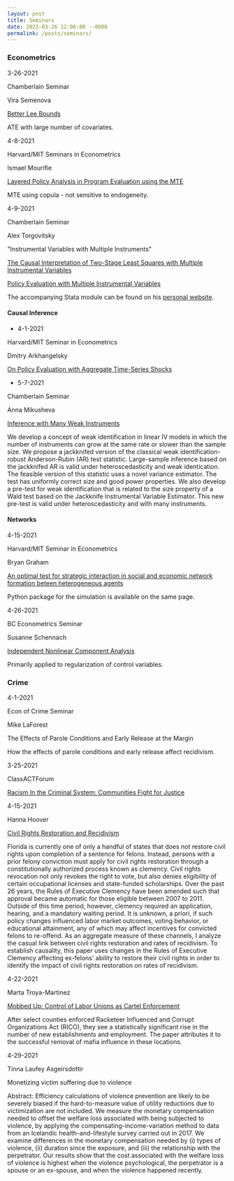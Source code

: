 ```yaml
---
layout: post
title: Seminars
date: 2021-03-26 12:06:00 --0000
permalink: /posts/seminars/
---
```


### Econometrics

3-26-2021

Chamberlain Seminar

Vira Semenova

[Better Lee Bounds](https://sites.google.com/view/semenovavira/research?authuser=0)

ATE with large number of covariates.


4-8-2021

Harvard/MIT Seminars in Econometrics

Ismael Mourifie

[Layered Policy Analysis in Program Evaluation using the MTE](https://sites.google.com/site/ismaelymourifie/DMTE_MOURIFIE_WAN.pdf?attredirects=0&d=1)

MTE using copula - not sensitive to endogeneity.


4-9-2021

Chamberlain Seminar

Alex Torgovitsky

"Instrumental Variables with Multiple Instruments"

[The Causal Interpretation of Two-Stage Least Squares with Multiple Instrumental Variables](https://a-torgovitsky.github.io/monotonicity.pdf)

[Policy Evaluation with Multiple Instrumental Variables](https://a-torgovitsky.github.io/multipleivmte.pdf)

The accompanying Stata module can be found on his [personal website](https://a-torgovitsky.github.io/).

#### Causal Inference

- 4-1-2021

Harvard/MIT Seminar in Econometrics

Dmitry Arkhangelsky

[On Policy Evaluation with Aggregate Time-Series Shocks](https://sites.google.com/view/dmitry-arkhangelsky/research?authuser=0)

- 5-7-2021

Chamberlain Seminar

Anna Mikusheva

[Inference with Many Weak Instruments](https://drive.google.com/file/d/1-yas_cspytrr9r1iDR-yPyOVnNefpBqN/view?usp=sharing)

We develop a concept of weak identification in linear IV models in which the number of instruments can grow at the same rate or slower than the sample size. We propose a jackknifed version of the classical weak identification-robust Anderson-Rubin (AR) test statistic. Large-sample inference based on the jackknifed AR is valid under heteroscedasticity and weak identication. The feasible version of this statistic uses a novel variance estimator. The test has uniformly correct size and good power properties. We also develop a pre-test for weak identification that is related to the size property of a Wald test based on the Jackknife Instrumental Variable Estimator. This new pre-test is valid under heteroscedasticity and with many instruments.

#### Networks
4-15-2021

Harvard/MIT Seminar in Econometrics

Bryan Graham

[An optimal test for strategic interaction in social and economic network formation beteen heterogeneous agents](http://bryangraham.github.io/econometrics/research/)

Python package for the simulation is available on the same page.

4-26-2021

BC Econometrics Seminar

Susanne Schennach

[Independent Nonlinear Component Analysis](https://sites.google.com/a/brown.edu/smschenn/home/Papers)

Primarily applied to regularization of control variables.

### Crime

4-1-2021

Econ of Crime Seminar

Mike LaForest

The Effects of Parole Conditions and Early Release at the Margin

How the effects of parole conditions and early release affect recidivism. 

3-25-2021

ClassACTForum

[Racism In the Criminal System: Communities Fight for Justice](https://www.classacthr73.org/Racism-in-the-Criminal-System-Communities-Fight-for-Justice)

4-15-2021

Hanna Hoover

[Civil Rights Restoration and Recidivism](https://sites.google.com/view/hannahoover/research?authuser=0)

Florida is currently one of only a handful of states that does not restore civil rights upon completion of a sentence for felons. Instead, persons with a prior felony conviction must apply for civil rights restoration through a constitutionally authorized process known as clemency. Civil rights revocation not only revokes the right to vote, but also denies eligibility of certain occupational licenses and state-funded scholarships. Over the past 26 years, the Rules of Executive Clemency have been amended such that approval became automatic for those eligible between 2007 to 2011. Outside of this time period, however, clemency required an application, hearing, and a mandatory waiting period. It is unknown, a priori, if such policy changes influenced labor market outcomes, voting behavior, or educational attainment, any of which may affect incentives for convicted felons to re-offend. As an aggregate measure of these channels, I analyze the casual link between civil rights restoration and rates of recidivism. To establish causality, this paper uses changes in the Rules of Executive Clemency affecting ex-felons' ability to restore their civil rights in order to identify the impact of civil rights restoration on rates of recidivism.

4-22-2021

Marta Troya-Martinez

[Mobbed Up: Control of Labor Unions as Cartel Enforcement](https://sites.google.com/site/mtroyamartinez/research)

After select counties enforced Racketeer Influenced and Corrupt Organizations Act (RICO), they see a statistically significant rise in the number of new establishments and employment. The paper attributes it to the successful removal of mafia influence in these locations.

4-29-2021

Tinna Laufey Asgeirsdottir

Monetizing victim suffering due to violence

Abstract: Efficiency calculations of violence prevention are likely to be severely biased if the hard-to-measure value of utility reductions due to victimization are not included. We measure the monetary compensation needed to offset the welfare loss associated with being subjected to violence, by applying the compensating-income-variation method to data from an Icelandic health-and-lifestyle survey carried out in 2017. We examine differences in the monetary compensation needed by (i) types of violence, (ii) duration since the exposure, and (iii) the relationship with the perpetrator. Our results show that the cost associated with the welfare loss of violence is highest when the violence psychological, the perpetrator is a spouse or an ex-spouse, and when the violence happened recently.